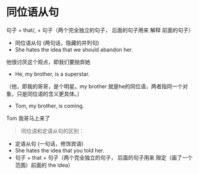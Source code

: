 # 同位语从句

句子 + that/, + 句子（两个完全独立的句子， 后面的句子用来 解释 前面的句子）

* 同位语从句 (两句话，隐藏的并列句)
* She hates the idea that we should abandon her.

他很讨厌这个观点，即我们要抛弃她

* He, my brother, is a superstar. 

（他，即我的哥哥，是个明星。my brother 就是he的同位语，两者指同一个对象，只是同位语的含义更具体。）

* Tom, my brother, is coming.

Tom 我哥马上来了

> 同位语和定语从句的区别：

* 定语从句 (一句话，修饰宾语)
* She hates the idea that you told her.
* 句子 + that + 句子（两个完全独立的句子， 后面的句子用来 限定（画了一个范围）前面的 the idea）

